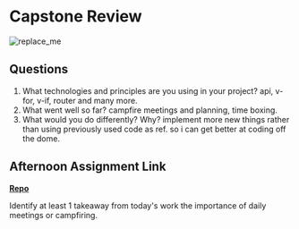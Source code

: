 # Capstone Review

![replace_me](https://codeworks.blob.core.windows.net/public/assets/img/illustrations/placeholder.svg)

## Questions

1. What technologies and principles are you using in your project?
api, v-for, v-if, router and many more.
2. What went well so far?
campfire meetings and planning, time boxing.
3. What would you do differently? Why?
implement more new things rather than using previously used code as ref. so i can get better at coding off the dome.
## Afternoon Assignment Link

**[Repo](https://github.com/brysonrupp/<ASSIGNMENT_REPO>)**

Identify at least 1 takeaway from today's work
the importance of daily meetings or campfiring.